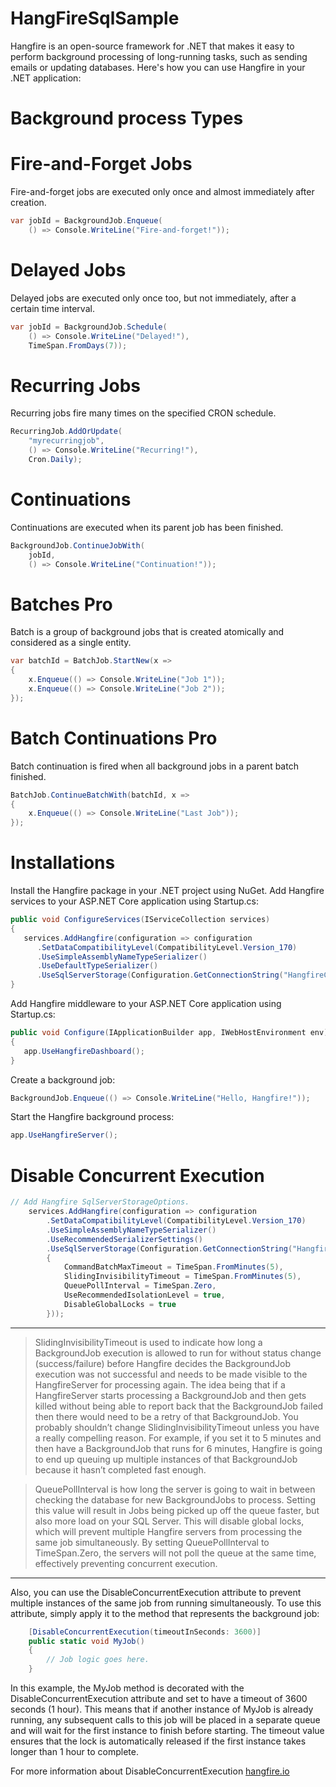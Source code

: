 # HangFireSqlSample
Hangfire is an open-source framework for .NET that makes it easy to perform background processing of long-running tasks, such as sending emails or updating databases. Here's how you can use Hangfire in your .NET application:

# Background process Types

# Fire-and-Forget Jobs
Fire-and-forget jobs are executed only once and almost immediately after creation.
````c#
var jobId = BackgroundJob.Enqueue(
    () => Console.WriteLine("Fire-and-forget!"));
````
# Delayed Jobs
Delayed jobs are executed only once too, but not immediately, after a certain time interval.
````c#
var jobId = BackgroundJob.Schedule(
    () => Console.WriteLine("Delayed!"),
    TimeSpan.FromDays(7));
````
# Recurring Jobs
Recurring jobs fire many times on the specified CRON schedule.
````c#
RecurringJob.AddOrUpdate(
    "myrecurringjob",
    () => Console.WriteLine("Recurring!"),
    Cron.Daily);
 ````
# Continuations
Continuations are executed when its parent job has been finished.
````c#
BackgroundJob.ContinueJobWith(
    jobId,
    () => Console.WriteLine("Continuation!"));
````
# Batches Pro
Batch is a group of background jobs that is created atomically and considered as a single entity.
````c#
var batchId = BatchJob.StartNew(x =>
{
    x.Enqueue(() => Console.WriteLine("Job 1"));
    x.Enqueue(() => Console.WriteLine("Job 2"));
});
````
# Batch Continuations Pro
Batch continuation is fired when all background jobs in a parent batch finished.
````c#
BatchJob.ContinueBatchWith(batchId, x =>
{
    x.Enqueue(() => Console.WriteLine("Last Job"));
});
````

# Installations 

Install the Hangfire package in your .NET project using NuGet.
Add Hangfire services to your ASP.NET Core application using Startup.cs:
````c#
public void ConfigureServices(IServiceCollection services)
{
   services.AddHangfire(configuration => configuration
      .SetDataCompatibilityLevel(CompatibilityLevel.Version_170)
      .UseSimpleAssemblyNameTypeSerializer()
      .UseDefaultTypeSerializer()
      .UseSqlServerStorage(Configuration.GetConnectionString("HangfireConnection")));
}
````
Add Hangfire middleware to your ASP.NET Core application using Startup.cs:
````c#
public void Configure(IApplicationBuilder app, IWebHostEnvironment env)
{
   app.UseHangfireDashboard();
}
````
Create a background job:
````c#
BackgroundJob.Enqueue(() => Console.WriteLine("Hello, Hangfire!"));
````
Start the Hangfire background process:
````c#
app.UseHangfireServer();
````

# Disable Concurrent Execution
````c#
// Add Hangfire SqlServerStorageOptions.
    services.AddHangfire(configuration => configuration
        .SetDataCompatibilityLevel(CompatibilityLevel.Version_170)
        .UseSimpleAssemblyNameTypeSerializer()
        .UseRecommendedSerializerSettings()
        .UseSqlServerStorage(Configuration.GetConnectionString("HangfireConnection"), new SqlServerStorageOptions
        {
            CommandBatchMaxTimeout = TimeSpan.FromMinutes(5),
            SlidingInvisibilityTimeout = TimeSpan.FromMinutes(5),
            QueuePollInterval = TimeSpan.Zero,
            UseRecommendedIsolationLevel = true,
            DisableGlobalLocks = true
        }));
````
    
----
> SlidingInvisibilityTimeout is used to indicate how long a BackgroundJob execution is allowed to run for without status change (success/failure) before Hangfire decides the BackgroundJob execution was not successful and needs to be made visible to the HangfireServer for processing again. The idea being that if a HangfireServer starts processing a BackgroundJob and then gets killed without being able to report back that the BackgroundJob failed then there would need to be a retry of that BackgroundJob.
You probably shouldn’t change SlidingInvisibilityTimeout unless you have a really compelling reason. For example, if you set it to 5 minutes and then have a BackgroundJob that runs for 6 minutes, Hangfire is going to end up queuing up multiple instances of that BackgroundJob because it hasn’t completed fast enough.

> QueuePollInterval is how long the server is going to wait in between checking the database for new BackgroundJobs to process. Setting this value will result in Jobs being picked up off the queue faster, but also more load on your SQL Server.
This will disable global locks, which will prevent multiple Hangfire servers from processing the same job simultaneously. By setting QueuePollInterval to TimeSpan.Zero, the servers will not poll the queue at the same time, effectively preventing concurrent execution.

----
Also, you can use the DisableConcurrentExecution attribute to prevent multiple instances of the same job from running simultaneously. To use this attribute, simply apply it to the method that represents the background job:
````c#
    [DisableConcurrentExecution(timeoutInSeconds: 3600)]
    public static void MyJob()
    {
        // Job logic goes here.
    }
````
In this example, the MyJob method is decorated with the DisableConcurrentExecution attribute and set to have a timeout of 3600 seconds (1 hour). This means that if another instance of MyJob is already running, any subsequent calls to this job will be placed in a separate queue and will wait for the first instance to finish before starting. The timeout value ensures that the lock is automatically released if the first instance takes longer than 1 hour to complete.

For more information about DisableConcurrentExecution [hangfire.io](https://docs.hangfire.io/en/latest/background-processing/throttling.html?highlight=disableconcurrentexecution)
